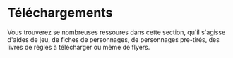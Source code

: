 # Téléchargements

Vous trouverez se nombreuses ressoures dans cette section, qu'il s'agisse d'aides de jeu, de fiches de personnages, de personnages pre-tirés, des livres de règles à télécharger ou même de flyers.
